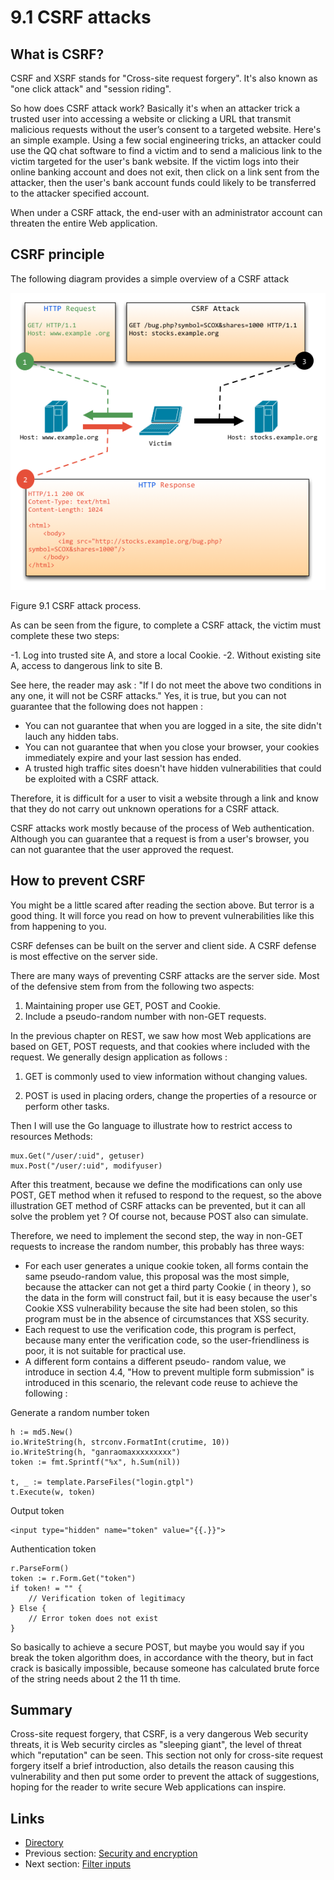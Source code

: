 # 9.1 CSRF attacks

## What is CSRF?

CSRF and XSRF stands for "Cross-site request forgery". It's also known as "one click attack" and "session riding".

So how does CSRF attack work?
Basically it's when an attacker trick a trusted user into accessing a website or clicking a URL that transmit malicious requests without the user’s consent to a targeted website. Here's an simple example.
Using a few social engineering tricks, an attacker could use the QQ chat software to find a victim and to send a malicious link to the victim targeted for the user's bank website. If the victim logs into their online banking account and does not exit, then click on a link sent from the attacker, then the user's bank account funds could likely to be transferred to the attacker specified account.

When under a CSRF attack, the end-user with an administrator account can threaten the entire Web application.

## CSRF principle

The following diagram provides a simple overview of ​​a CSRF attack

![](images/9.1.csrf.png?raw=true)

Figure 9.1 CSRF attack process.

As can be seen from the figure, to complete a CSRF attack, the victim must complete these two steps:

-1. Log into trusted site A, and store a local Cookie.
-2. Without existing site A, access to dangerous link to site B.

See here, the reader may ask : "If I do not meet the above two conditions in any one, it will not be CSRF attacks." Yes, it is true, but you can not guarantee that the following does not happen :

- You can not guarantee that when you are logged in a site, the site didn't lauch any hidden tabs.
- You can not guarantee that when you close your browser, your cookies immediately expire and your last session has ended.
- A trusted high traffic sites doesn't have hidden vulnerabilities that could be exploited with a CSRF attack.

Therefore, it is difficult for a user to visit a website through a link and know that they do not carry out unknown operations for a CSRF attack.

CSRF attacks work mostly because of the process of Web authentication. Although you can guarantee that a request is from a user's browser, you can not guarantee that the user approved the request.

## How to prevent CSRF

You might be a little scared after reading the section above. But terror is a good thing. It will force you read on how to prevent vulnerabilities like this from happening to you.

CSRF defenses can be built on the server and client side. A CSRF defense is most effective on the server side.

There are many ways of preventing CSRF attacks are the server side. Most of the defensive stem from from the following two aspects:

1. Maintaining proper use GET, POST and Cookie.
2. Include a pseudo-random number with non-GET requests.

In the previous chapter on REST, we saw how most Web applications are based on GET, POST requests, and that cookies where included with the request. We generally design application as follows :

1. GET is commonly used to view information without changing values.

2. POST is used in placing orders, change the properties of a resource or perform other tasks.

Then I will use the Go language to illustrate how to restrict access to resources Methods:

	mux.Get("/user/:uid", getuser)
	mux.Post("/user/:uid", modifyuser)

After this treatment, because we define the modifications can only use POST, GET method when it refused to respond to the request, so the above illustration GET method of CSRF attacks can be prevented, but it can all solve the problem yet ? Of course not, because POST also can simulate.

Therefore, we need to implement the second step, the way in non-GET requests to increase the random number, this probably has three ways:

- For each user generates a unique cookie token, all forms contain the same pseudo-random value, this proposal was the most simple, because the attacker can not get a third party Cookie ( in theory ), so the data in the form will construct fail, but it is easy because the user's Cookie XSS vulnerability because the site had been stolen, so this program must be in the absence of circumstances that XSS security.
- Each request to use the verification code, this program is perfect, because many enter the verification code, so the user-friendliness is poor, it is not suitable for practical use.
- A different form contains a different pseudo- random value, we introduce in section 4.4, "How to prevent multiple form submission" is introduced in this scenario, the relevant code reuse to achieve the following :

Generate a random number token

	h := md5.New()
	io.WriteString(h, strconv.FormatInt(crutime, 10))
	io.WriteString(h, "ganraomaxxxxxxxxx")
	token := fmt.Sprintf("%x", h.Sum(nil))

	t, _ := template.ParseFiles("login.gtpl")
	t.Execute(w, token)


Output token

	<input type="hidden" name="token" value="{{.}}">

Authentication token

	r.ParseForm()
	token := r.Form.Get("token")
	if token! = "" {
		// Verification token of legitimacy
	} Else {
		// Error token does not exist
	}

So basically to achieve a secure POST, but maybe you would say if you break the token algorithm does, in accordance with the theory, but in fact crack is basically impossible, because someone has calculated brute force of the string needs about 2 the 11 th time.

## Summary

Cross-site request forgery, that CSRF, is a very dangerous Web security threats, it is Web security circles as "sleeping giant", the level of threat which "reputation" can be seen. This section not only for cross-site request forgery itself a brief introduction, also details the reason causing this vulnerability and then put some order to prevent the attack of suggestions, hoping for the reader to write secure Web applications can inspire.

## Links
- [Directory](preface.md)
- Previous section: [Security and encryption](09.0.md)
- Next section: [Filter inputs](09.2.md)
